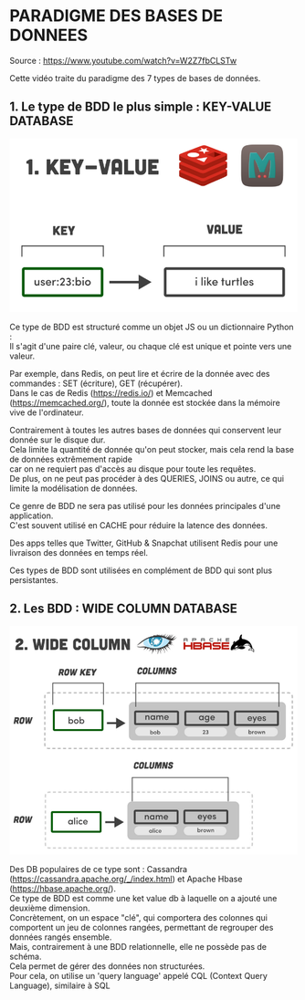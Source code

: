 # PARADIGME DES BASES DE DONNEES

Source : https://www.youtube.com/watch?v=W2Z7fbCLSTw <br>

Cette vidéo traite du paradigme des 7 types de bases de données.

## 1. Le type de BDD le plus simple : KEY-VALUE DATABASE

![](./key-value-db.png)

Ce type de BDD est structuré comme un objet JS ou un dictionnaire Python :<br>
Il s'agit d'une paire clé, valeur, ou chaque clé est unique et pointe vers une valeur.<br>

Par exemple, dans Redis, on peut lire et écrire de la donnée avec des commandes : SET (écriture), GET (récupérer).<br>
Dans le cas de Redis (https://redis.io/) et Memcached (https://memcached.org/), toute la donnée est stockée dans la mémoire vive de l'ordinateur.<br>

Contrairement à toutes les autres bases de données qui conservent leur donnée sur le disque dur.<br>
Cela limite la quantité de donnée qu'on peut stocker, mais cela rend la base de données extrêmement rapide<br>
car on ne requiert pas d'accès au disque pour toute les requêtes.<br>
De plus, on ne peut pas procéder à des QUERIES, JOINS ou autre, ce qui limite la modélisation de données.

Ce genre de BDD ne sera pas utilisé pour les données principales d'une application.<br>
C'est souvent utilisé en CACHE pour réduire la latence des données.<br>

Des apps telles que Twitter, GitHub & Snapchat utilisent Redis pour une livraison des données en temps réel.<br>

Ces types de BDD sont utilisées en complément de BDD qui sont plus persistantes. 

## 2. Les BDD : WIDE COLUMN DATABASE

![](./wide-column-db.png)

Des DB populaires de ce type sont : Cassandra (https://cassandra.apache.org/_/index.html) et Apache Hbase (https://hbase.apache.org/).<br>
Ce type de BDD est comme une ket value db à laquelle on a ajouté une deuxième dimension.<br>
Concrètement, on un espace "clé", qui comportera des colonnes qui comportent un jeu de colonnes rangées, permettant de regrouper des données rangés ensemble.<br>
Mais, contrairement à une BDD relationnelle, elle ne possède pas de schéma.<br>
Cela permet de gérer des données non structurées.<br>
Pour cela, on utilise un 'query language' appelé CQL (Context Query Language), similaire à SQL